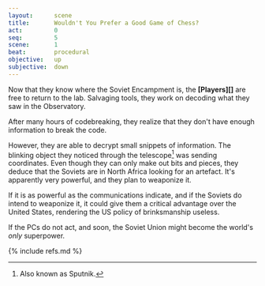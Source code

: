 ```yaml
---
layout:      scene
title:       Wouldn't You Prefer a Good Game of Chess?
act:         0
seq:         5
scene:       1
beat:        procedural
objective:   up
subjective:  down
---
```



Now that they know where the Soviet Encampment is,
the **[Players][]** are free to return to the lab.
Salvaging tools, they work on decoding what they saw in the Observatory.

After many hours of codebreaking,
they realize that they don't have enough information to break the code.

However, they are able to decrypt small snippets of information.
The blinking object they noticed through the telescope[^0] was sending coordinates.
Even though they can only make out bits and pieces,
they deduce that the Soviets are in North Africa looking for an artefact.
It's apparently very powerful, and they plan to weaponize it.

If it is as powerful as the communications indicate,
and if the Soviets do intend to weaponize it,
it could give them a critical advantage over the United States,
rendering the US policy of brinksmanship useless.

If the PCs do not act, and soon,
the Soviet Union might become the world's *only* superpower.


[^0]: Also known as Sputnik.
[^1]: They don't need to be, as the rockets will rely on Organic Control.


{% include refs.md %}











